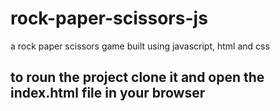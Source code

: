 # rock-paper-scissors-js
a rock paper scissors game built using javascript, html and css


## to roun the project clone it and open the index.html file in your browser
